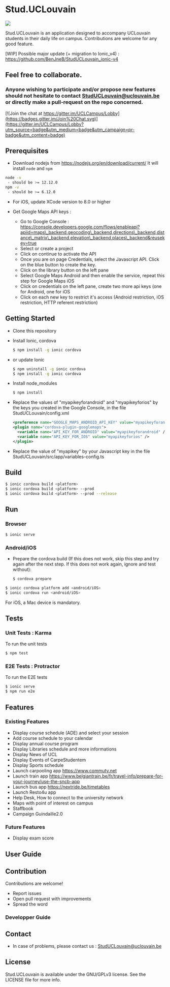 # Stud.UCLouvain
<a href="https://codeclimate.com/github/UCL-INGI/StudUCLouvain/maintainability"><img src="https://api.codeclimate.com/v1/badges/b46ca74090ee2e38ac5b/maintainability" /></a>

Stud.UCLouvain is an application designed to accompany UCLouvain students in their daily life on campus. 
Contributions are welcome for any good feature.

[WIP] Possible major update (+ migration to Ionic_v4) : https://github.com/BenJneB/StudUCLouvain_ionic-v4

## Feel free to collaborate. 
### Anyone wishing to participate and/or propose new features should not hesitate to contact StudUCLouvain@uclouvain.be or directly make a pull-request on the repo concerned.

[![Join the chat at https://gitter.im/UCLCampus/Lobby](https://badges.gitter.im/Join%20Chat.svg)](https://gitter.im/UCLCampus/Lobby?utm_source=badge&utm_medium=badge&utm_campaign=pr-badge&utm_content=badge)

## Prerequisites
- Download nodejs from https://nodejs.org/en/download/current/ It will install `node` and `npm`
```bash
node -v
 - should be >= 12.12.0
npm -v
 - should be >= 6.12.0
```
- For iOS, update XCode version to 8.0 or higher

- Get Google Maps API keys :
    * Go to Google Console : https://console.developers.google.com/flows/enableapi?apiid=maps\_backend,geocoding\_backend,directions\_backend,distance\_matrix\_backend,elevation\_backend,places\_backend&reusekey=true
    * Select or create a project
    * Click on continue to activate the API
    * Once you are on page Credentials, select the Javascript API. Click on the blue button to create the key.
    * Click on the library button on the left pane
    * Select Google Maps Android and then enable the service, repeat this step for Google Maps iOS
    * Click on credentials on the left pane, create two more api keys (one for Android, one for iOS
    * Click on each new key to restrict it's access (Android restriction, iOS restriction, HTTP referent restriction)

## Getting Started

* Clone this repository

* Install Ionic, cordova
    ```bash
    $ npm install -g ionic cordova
    ```
* or update Ionic
    ```bash
    $ npm uninstall -g ionic cordova
    $ npm install -g ionic cordova
    ```
* Install node_modules
    ```bash
    $ npm install
    ```    
* Replace the values of "myapikeyforandroid" and "myapikeyforios" by the keys you created in the Google Console, in the file StudUCLouvain/config.xml  
    ```xml
    <preference name="GOOGLE_MAPS_ANDROID_API_KEY" value="myapikeyforandroid"/>
    <plugin name="cordova-plugin-googlemaps">
      <variable name="API_KEY_FOR_ANDROID" value="myapikeyforandroid" />
      <variable name="API_KEY_FOR_IOS" value="myapikeyforios" />
    </plugin>
    ```
* Replace the value of "myapikey" by your Javascript key in the file StudUCLouvain/src/app/variables-config.ts

## Build
```bash
$ ionic cordova build <platform>
$ ionic cordova build <platform> --prod
$ ionic cordova build <platform> --prod --release
```
    
## Run

### Browser
```bash
$ ionic serve
```

### Android/iOS

* Prepare the cordova build (If this does not work, skip this step and try again after the next step. If this does not work again, ignore and test without): 
    ```bash
    $ cordova prepare
    ```
```bash
$ ionic cordova platform add <android/iOS>
$ ionic cordova run <android/iOS>
```
For iOS, a Mac device is mandatory.

## Tests

### Unit Tests : Karma
To run the unit tests
```bash
$ npm test
```
### E2E Tests : Protractor
To run the E2E tests
```bash
$ ionic serve
$ npm run e2e
```
## Features

### Existing Features

* Display course schedule (ADE) and select your session
* Add course schedule to your calendar
* Display annual course program
* Display Libraries schedule and more informations
* Display News of UCL
* Display Events of CarpeStudentem
* Display Sports schedule
* Launch carpooling app https://www.commuty.net
* Launch train app https://www.belgiantrain.be/fr/travel-info/prepare-for-your-journey/use-the-sncb-app
* Launch bus app https://nextride.be/timetables
* Launch Resto4u app
* Help Desk, How to connect to the university network
* Maps with point of interest on campus
* Staffbook
* Campaign Guindaille2.0

### Future Features

* Display exam score

## User Guide

## Contribution
Contributions are welcome!

* Report issues
* Open pull request with improvements
* Spread the word

### Developper Guide

## Contact
* In case of problems, please contact us : StudUCLouvain@uclouvain.be

## License
Stud.UCLouvain is available under the GNU/GPLv3 license. See the LICENSE file for more info.
